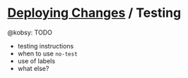 # [Deploying Changes](deploying_changes.md) / Testing


@kobsy: TODO


 - testing instructions
 - when to use `no-test`
 - use of labels
 - what else?
